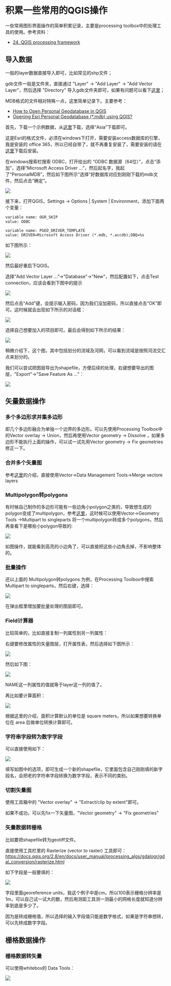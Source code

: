 # 积累一些常用的QGIS操作

一些常用图形界面操作的简单积累记录，主要是processing toolbox中的处理工具的使用。参考资料：

- [24. QGIS processing framework](https://docs.qgis.org/3.22/en/docs/user_manual/processing/intro.html)

## 导入数据

一般的layer数据直接导入即可，比如常见的shp文件；

gdb文件一般是文件夹，直接通过 "Layer" -> "Add Layer" -> "Add Vector Layer"，然后选择 "Directory" 导入gdb文件夹即可，如果有问题可以看下[这里](https://gis.stackexchange.com/questions/26285/installing-file-geodatabase-gdb-support-in-qgis)；

MDB格式的文件相对特殊一点，这里简单记录下。主要参考：

- [How to Open Personal Geodatabase in QGIS](https://www.youtube.com/watch?v=RTtn0TA1fYM)
- [Opening Esri Personal Geodatabase (*.mdb) using QGIS?](https://gis.stackexchange.com/questions/129514/opening-esri-personal-geodatabase-mdb-using-qgis)

首先，下载一个示例数据，从[这里](https://www.cger.nies.go.jp/db/gdbd/gdbd_index_e.html)下载，选择“Asia”下载即可。

这是Esri的格式文件，必须在windows下打开，需要安装access数据库的引擎，我是安装的 office 365，所以已经自带了，就不再重复安装了，需要安装的请在[这里](http://www.microsoft.com/en-gb/download/details.aspx?id=13255)下载后安装。

在windows搜索栏搜索 ODBC，打开给出的 “ODBC 数据源（64位）”，点击“添加”，选择“Microsoft Access Driver ...”，然后起名字，我起了“PersonalMDB”，然后如下图所示“选择”好数据库对应到刚刚下载的mdb文件，然后点击“确定”。

![](img/QQ截图20211017183555.jpg)

接下来，打开QGIS，Settings -> Options | System | Environment，添加下面两个变量：

```Path
variable name: OGR_SKIP
value: ODBC

variable name: PGEO_DRIVER_TEMPLATE
value: DRIVER=Microsoft Access Driver (*.mdb, *.accdb);DBQ=%s
```

如下图所示：

![](img/QQ截图20211017182314.jpg)

然后最好重启下QGIS。

选择“Add Vector Layer …”->"Database"->"New"，然后配置如下，点击Test connection，应该会看到下图中的提示

![](img/QQ截图20211017183937.jpg)

然后点击“Add”键，会提示输入密码，因为我们没加密码，所以直接点击“OK”即可。这时候就会出现如下所示的对话框：

![](img/QQ截图20211017184236.jpg)

选择自己想要加入的项目即可。最后会得到如下所示的结果：

![](img/QQ截图20211017184334.jpg)

稍微介绍下，这个图，其中包括划分的流域及河网，可以看到流域是按照河流交汇点来划分的。

我们可以尝试把图层导出为shapefile，方便后续的处理，右键想要导出的图层，"Export"->"Save Feature As ..."：

![](img/QQ截图20211017185005.jpg)

## 矢量数据操作

### 多个多边形求并集多边形

即几个多边形融合为单独一个边界的多边形。可以先使用Processing Toolbox中的Vector overlay -> Union，然后再使用Vector geometry -> Dissolve ，如果多边形不能执行上面的操作，可以试一试先用Vector geometry -> Fix geometries 修正一下。

### 合并多个矢量图

参考[这里](https://grid.gaiaresources.com.au/user-manual/7-qgis-support/7-3-populating-shapefile-templates-in-qgis/7-03-4-merging-shapefiles-in-qgis/#:~:text=In%20QGIS%2C%20add%20the%20two%20shapefiles%20you%20wish,merging%3A%20Select%20the%20layers%20you%20wish%20to%20merge%3A)的介绍，直接使用Vector->Data Management Tools->Merge vectore layers

### Multipolygon转polygons

有时候自己制作的多边形可能有一些边角小polygon之类的，导致想生成的polygon变成了multipolygon，参考[这里](https://gis.stackexchange.com/questions/64214/saving-of-multi-polygon-shapefile-into-a-individual-polygon-shapefiles)，这时候可以使用Vector->Geometry Tools ->Multipart to singleparts 将一个multipolygon转成多个polygons，然后再查看下是哪些小polygon导致的:

![](img/QQ截图20211115224134.png)

如图操作，就能看到高亮的小边角了，可以直接把这些小边角去掉，不影响整体的。

### 批量操作

还以上面的 Multipolygon转polygons 为例，在Processing Toolbox中搜索 Multipart to singleparts，然后右键，选择：

![](img/QQ截图20211116094046.png)

在弹出框里增加要批量处理的图层即可。

### Field计算器

比较简单的，比如直接复制一列属性到另一列属性：

右键要修改属性的矢量图层，打开属性表，然后选择如下图所示：

![](img/QQ截图20211115213617.png)

然后如下图：

![](img/QQ截图20211115213800.png)

NAME这一列属性的值就等于layer这一列的值了。

再比如要计算面积：

![](img/QQ截图20211115214059.png)

根据这里的介绍，面积计算默认的单位是 square meters，所以如果想要转换单位在 area 后做单位转换计算即可。

### 字符串字段转为数字字段

可以直接使用如下：

![](img/QQ截图20211121113508.png)

填写如图中的选项，即可生成一个新的shapefile，它里面包含自己刚刚填的新字段名，会把老的字符串字段转换为数字字段，表示不同的类别。

### 切割矢量图

使用工具箱中的 "Vector overlay" -> "Extract/clip by extent"即可。

如果不成功，可以先fix一下矢量图，"Vector geometry" -> "Fix geometries"

### 矢量数据转栅格

比如要把shapefile转为geotiff文件。

直接使用工具栏里的 Rasterize (vector to raster) 工具即可：https://docs.qgis.org/2.8/en/docs/user_manual/processing_algs/gdalogr/gdal_conversion/rasterize.html

如下字段是一般要填的：

![](img/QQ截图20211121115826.png)

字段里面georeference units，我这个例子中是cm。所以100表示栅格分辨率是1m，可以自己试一试大的数，然后用测距工具测一测最小的网格长度就知道分辨率到底是多少了。

因为是转成栅格值，所以选择的输入字段值只能是数字格式，如果是字符串想转，可以先转成数字字段。

## 栅格数据操作

### 栅格数据转矢量

可以使用whitebox的 Data Tools：

![](img/QQ截图20211115203013.png)
